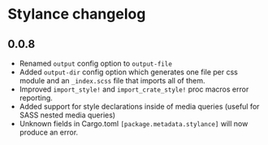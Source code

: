 # Stylance changelog

## 0.0.8

- Renamed `output` config option to `output-file`
- Added `output-dir` config option which generates one file per css module and an `_index.scss` file that imports all of them.
- Improved `import_style!` and `import_crate_style!` proc macros error reporting.
- Added support for style declarations inside of media queries (useful for SASS nested media queries)
- Unknown fields in Cargo.toml `[package.metadata.stylance]` will now produce an error.
